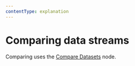 ```yaml
---
contentType: explanation
---
```


# Comparing data streams

Comparing uses the [Compare Datasets](/integrations/builtin/core-nodes/n8n-nodes-base.comparedatasets/) node.
